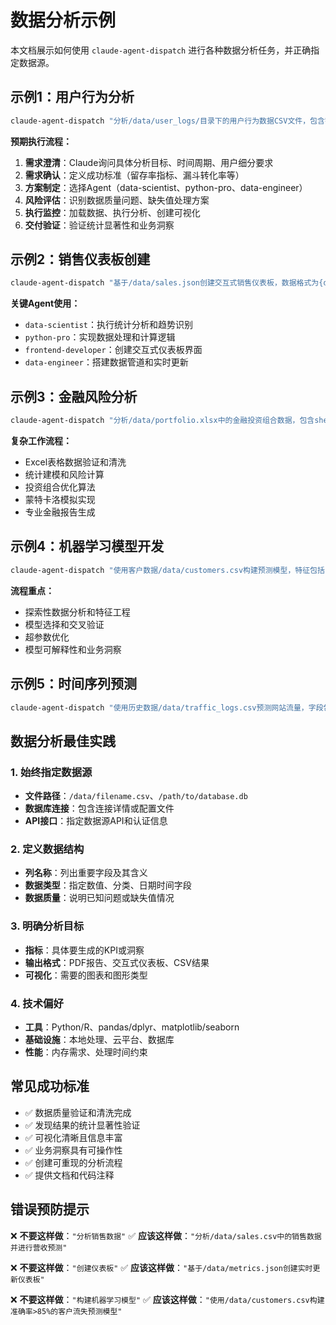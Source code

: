 # 数据分析示例

本文档展示如何使用 `claude-agent-dispatch` 进行各种数据分析任务，并正确指定数据源。

## 示例1：用户行为分析

```bash
claude-agent-dispatch "分析/data/user_logs/目录下的用户行为数据CSV文件，包含字段：user_id、timestamp、action、page_url。生成综合洞察报告，包含用户留存分析、转化漏斗、用户分群。使用Python pandas和matplotlib输出PDF格式可视化报告。"
```

**预期执行流程：**
1. **需求澄清**：Claude询问具体分析目标、时间周期、用户细分要求
2. **需求确认**：定义成功标准（留存率指标、漏斗转化率等）
3. **方案制定**：选择Agent（data-scientist、python-pro、data-engineer）
4. **风险评估**：识别数据质量问题、缺失值处理方案
5. **执行监控**：加载数据、执行分析、创建可视化
6. **交付验证**：验证统计显著性和业务洞察

## 示例2：销售仪表板创建

```bash
claude-agent-dispatch "基于/data/sales.json创建交互式销售仪表板，数据格式为{date, region, product, revenue, quantity}。构建实时KPI监控，包含营收趋势、地区业绩对比、产品分析。使用Python、Plotly和Streamlit构建Web界面。"
```

**关键Agent使用：**
- `data-scientist`：执行统计分析和趋势识别
- `python-pro`：实现数据处理和计算逻辑
- `frontend-developer`：创建交互式仪表板界面
- `data-engineer`：搭建数据管道和实时更新

## 示例3：金融风险分析

```bash
claude-agent-dispatch "分析/data/portfolio.xlsx中的金融投资组合数据，包含sheets：stocks、bonds、options。计算风险价值(VaR)、投资组合优化、相关性分析。使用Python scipy和numpy进行蒙特卡洛模拟，生成风险评估报告。"
```

**复杂工作流程：**
- Excel表格数据验证和清洗
- 统计建模和风险计算
- 投资组合优化算法
- 蒙特卡洛模拟实现
- 专业金融报告生成

## 示例4：机器学习模型开发

```bash
claude-agent-dispatch "使用客户数据/data/customers.csv构建预测模型，特征包括：age、income、purchase_history、demographics。预测客户流失概率。包含特征工程、模型选择、超参数调优、性能评估。输出模型文件和评估报告。"
```

**流程重点：**
- 探索性数据分析和特征工程
- 模型选择和交叉验证
- 超参数优化
- 模型可解释性和业务洞察

## 示例5：时间序列预测

```bash
claude-agent-dispatch "使用历史数据/data/traffic_logs.csv预测网站流量，字段包含：timestamp、page_views、unique_visitors、bounce_rate。创建30天预测，包含置信区间。使用ARIMA、Prophet或LSTM模型。生成预测报告和模型对比建议。"
```

## 数据分析最佳实践

### 1. 始终指定数据源
- **文件路径**：`/data/filename.csv`、`/path/to/database.db`
- **数据库连接**：包含连接详情或配置文件
- **API接口**：指定数据源API和认证信息

### 2. 定义数据结构
- **列名称**：列出重要字段及其含义
- **数据类型**：指定数值、分类、日期时间字段
- **数据质量**：说明已知问题或缺失值情况

### 3. 明确分析目标
- **指标**：具体要生成的KPI或洞察
- **输出格式**：PDF报告、交互式仪表板、CSV结果
- **可视化**：需要的图表和图形类型

### 4. 技术偏好
- **工具**：Python/R、pandas/dplyr、matplotlib/seaborn
- **基础设施**：本地处理、云平台、数据库
- **性能**：内存需求、处理时间约束

## 常见成功标准

- ✅ 数据质量验证和清洗完成
- ✅ 发现结果的统计显著性验证
- ✅ 可视化清晰且信息丰富
- ✅ 业务洞察具有可操作性
- ✅ 创建可重现的分析流程
- ✅ 提供文档和代码注释

## 错误预防提示

❌ **不要这样做**：`"分析销售数据"`
✅ **应该这样做**：`"分析/data/sales.csv中的销售数据并进行营收预测"`

❌ **不要这样做**：`"创建仪表板"`
✅ **应该这样做**：`"基于/data/metrics.json创建实时更新仪表板"`

❌ **不要这样做**：`"构建机器学习模型"`
✅ **应该这样做**：`"使用/data/customers.csv构建准确率>85%的客户流失预测模型"`